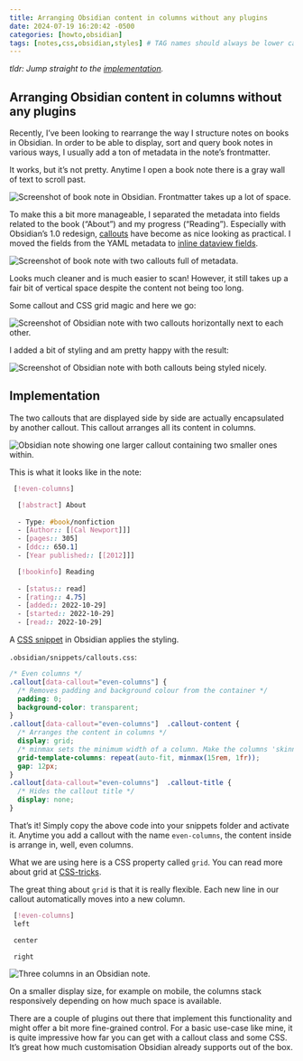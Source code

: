 ```yaml
---
title: Arranging Obsidian content in columns without any plugins
date: 2024-07-19 16:20:42 -0500
categories: [howto,obsidian]
tags: [notes,css,obsidian,styles] # TAG names should always be lower case
---
```


_tldr: Jump straight to the [implementation](https://joschua.io/posts/2022/12/04/obsidian-grid-callouts/#implementation)._

## Arranging Obsidian content in columns without any plugins

Recently, I’ve been looking to rearrange the way I structure notes on books in Obsidian. In order to be able to display, sort and query book notes in various ways, I usually add a ton of metadata in the note’s frontmatter.

It works, but it’s not pretty. Anytime I open a book note there is a gray wall of text to scroll past.

![Screenshot of book note in Obsidian. Frontmatter takes up a lot of space.](https://joschua.io/_astro/1-obsidian-note-metadata.501d124e_Z2bCUpO.webp)

To make this a bit more manageable, I separated the metadata into fields related to the book (“About”) and my progress (“Reading”). Especially with Obsidian’s 1.0 redesign, [callouts](https://help.obsidian.md/How+to/Use+callouts) have become as nice looking as practical. I moved the fields from the YAML metadata to [inline dataview fields](https://blacksmithgu.github.io/obsidian-dataview/data-annotation/#field-types).

![Screenshot of book note with two callouts full of metadata.](https://joschua.io/_astro/2-callouts.7eb85d43_2wX5cc.webp)

Looks much cleaner and is much easier to scan! However, it still takes up a fair bit of vertical space despite the content not being too long.

Some callout and CSS grid magic and here we go:

![Screenshot of Obsidian note with two callouts horizontally next to each other.](https://joschua.io/_astro/3-callout-grid.e0b9047a_Zhtvy8.webp)

I added a bit of styling and am pretty happy with the result:

![Screenshot of Obsidian note with both callouts being styled nicely.](https://joschua.io/_astro/4-callout-styling.55936e8e_1l7vWa.webp)

## Implementation

The two callouts that are displayed side by side are actually encapsulated by another callout. This callout arranges all its content in columns.

![Obsidian note showing one larger callout containing two smaller ones within.](https://joschua.io/_astro/5-even-columns.b06c2b03_Z1rHdJF.webp)

This is what it looks like in the note:

```css
 [!even-columns]

  [!abstract] About
 
  - Type: #book/nonfiction
  - [Author:: [[Cal Newport]]]
  - [pages:: 305]
  - [ddc:: 650.1]
  - [Year published:: [[2012]]]

  [!bookinfo] Reading
 
  - [status:: read]
  - [rating:: 4.75]
  - [added:: 2022-10-29]
  - [started:: 2022-10-29]
  - [read:: 2022-10-29]
```

A [CSS snippet](https://help.obsidian.md/How+to/Add+custom+styles#Use+Themes+and+or+CSS+snippets) in Obsidian applies the styling.

`.obsidian/snippets/callouts.css`:

```css
/* Even columns */
.callout[data-callout="even-columns"] {
  /* Removes padding and background colour from the container */
  padding: 0;
  background-color: transparent;
}
.callout[data-callout="even-columns"]  .callout-content {
  /* Arranges the content in columns */
  display: grid;
  /* minmax sets the minimum width of a column. Make the columns 'skinnier' by setting 15rem to a smaller number */
  grid-template-columns: repeat(auto-fit, minmax(15rem, 1fr));
  gap: 12px;
}
.callout[data-callout="even-columns"]  .callout-title {
  /* Hides the callout title */
  display: none;
}
```

That’s it! Simply copy the above code into your snippets folder and activate it. Anytime you add a callout with the name `even-columns`, the content inside is arrange in, well, even columns.

What we are using here is a CSS property called `grid`. You can read more about grid at [CSS-tricks](https://css-tricks.com/snippets/css/complete-guide-grid/).

The great thing about `grid` is that it is really flexible. Each new line in our callout automatically moves into a new column.

```css
 [!even-columns]
 left

 center

 right
```

![Three columns in an Obsidian note.](https://joschua.io/_astro/6-three.9861c745_ZVkmth.webp)

On a smaller display size, for example on mobile, the columns stack responsively depending on how much space is available.

There are a couple of plugins out there that implement this functionality and might offer a bit more fine-grained control. For a basic use-case like mine, it is quite impressive how far you can get with a callout class and some CSS. It’s great how much customisation Obsidian already supports out of the box.
